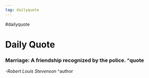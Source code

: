 ```yaml
---
tag: dailyquote
---
```


#dailyquote

# Daily Quote

### Marriage: A friendship recognized by the police. ^quote
*-Robert Louis Stevenson* ^author
